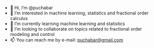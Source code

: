 - 👋 Hi, I’m @puchabar
- 👀 I’m interested in machine learning, statistics and fractional order calculus
- 🌱 I’m currently learning machine learning and statistics
- 💞️ I’m looking to collaborate on topics related to fractional order modeling and control
- 📫 You can reach me by e-mail: <puchabar@gmail.com>

<!---
puchabar/puchabar is a ✨ special ✨ repository because its `README.md` (this file) appears on your GitHub profile.
You can click the Preview link to take a look at your changes.
--->
